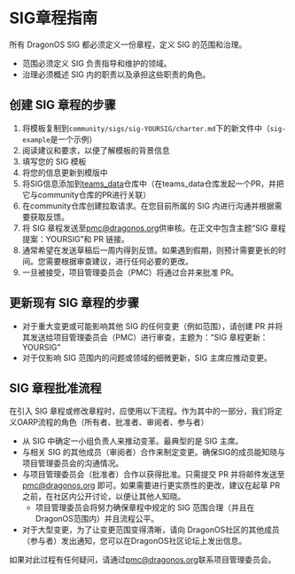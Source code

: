 # SIG章程指南

所有 DragonOS SIG 都必须定义一份章程，定义 SIG 的范围和治理。

- 范围必须定义 SIG 负责指导和维护的领域。
- 治理必须概述 SIG 内的职责以及承担这些职责的角色。


## 创建 SIG 章程的步骤

1. 将模板复制到`community/sigs/sig-YOURSIG/charter.md`下的新文件中（`sig-example`是一个示例）
2. 阅读建议和要求，以便了解模板的背景信息
3. 填写您的 SIG 模板
4. 将您的信息更新到模版中
5. 将SIG信息添加到[teams_data](https://github.com/DragonOS-Community/teams_data)仓库中（在teams_data仓库发起一个PR，并把它与community仓库的PR进行关联）
6. 在community仓库创建拉取请求。在您目前所属的 SIG 内进行沟通并根据需要获取反馈。
7. 将 SIG 章程发送至[pmc@dragonos.org]供审核。在正文中包含主题“SIG 章程提案：YOURSIG”和 PR 链接。
8. 通常希望在发送草稿后一周内得到反馈。如果遇到假期，则预计需要更长的时间。您需要根据审查建议，进行任何必要的更改。
9. 一旦被接受，项目管理委员会（PMC）将通过合并来批准 PR。


## 更新现有 SIG 章程的步骤

- 对于重大变更或可能影响其他 SIG 的任何变更（例如范围），请创建 PR 并将其发送给项目管理委员会（PMC）进行审查，主题为：“SIG 章程更新：YOURSIG”
- 对于仅影响 SIG 范围内的问题或领域的细微更新，SIG 主席应推动变更。

## SIG 章程批准流程
在引入 SIG 章程或修改章程时，应使用以下流程。作为其中的一部分，我们将定义OARP流程的角色（所有者、批准者、审阅者、参与者）

- 从 SIG 中确定一小组负责人来推动变革。最典型的是 SIG 主席。
- 与相关 SIG 的其他成员（审阅者）合作来制定变更。确保SIG的成员能知晓与项目管理委员会的沟通情况。
- 与项目管理委员会（批准者）合作以获得批准。只需提交 PR 并将邮件发送至 [pmc@dragonos.org] 即可。如果需要进行更实质性的更改，建议在起草 PR 之前，在社区内公开讨论，以便让其他人知晓。
  - 项目管理委员会将努力确保章程中规定的 SIG 范围合理（并且在DragonOS范围内）并且流程公平。
- 对于大型变更，为了让变更范围变得清晰，请向 DragonOS社区的其他成员（参与者）发出通知，您可以在DragonOS社区论坛上发出信息。


如果对此过程有任何疑问，请通过[pmc@dragonos.org]联系项目管理委员会。

[pmc@dragonos.org]: mailto:pmc@dragonos.org